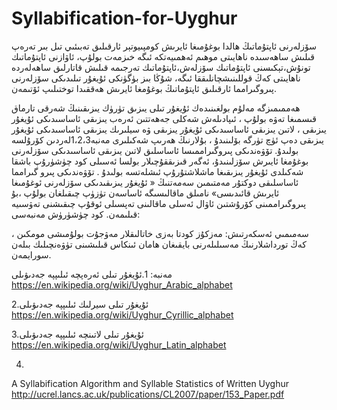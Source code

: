 # Syllabification-for-Uyghur
سۆزلەرنى ئاپتۇماتىڭ ھالدا بوغۇمىغا ئايرىش كومپىيوتېر ئارقىلىق تەبىئىي تىل بىر تەرەپ     قىلىش ساھەسىدە ناھايىتى موھىم ئەھمىيەتكە ئىگە خىزمەت بولۇپ، ئاۋازنى ئاپتۇماتىك تونۇش،تېكىسنى ئاپتۇماتىك سۆزلەش،ئاپتۇماتىك تەرجىمە قىلىش قاتارلىق ساھەلەردە ناھايىتى كەڭ قوللىنىشچانلىققا ئىگە، شۇڭا بىز بۈگۈنكى ئ‍ۇيغۇر تىلىدىكى سۆزلەرنى پىروگىرامما ئارقىلىق ئاپتۇماتىڭ بوغۇمغا ئايرىش ھەققىدا توختىلىپ ئۆتىمەن.

ھەممىمىزگە مەلۇم بولغىنىدەك ئۇيغۇر تىلى يىزىق تۈرۈك يىزىقىنىڭ شەرقى تارماق قىسمىغا تەۋە بولۇپ ، ئىپادىلەش شەكلى جەھەتتىن ئەرەب يىزىقى ئاساسىدىكى ئۇيغۇر يىزىقى ، لاتىن يىزىقى ئاساسىدىكى ئۇيغۇر يىزىقى ۋە سيلىرىك يىزىقى ئاساسىدىكى ئ‍ۇيغۇر يىزىقى دەپ ئۈچ تۈرگە بۆلىنىدۇ ، بۇلارنىڭ ھەرىپ شەكىلىرى مەنبە1،2،3لەردىن كۆرۇلسە بولىدۇ. تۆۋەندىكى پىروگىراممىسا ئاساسلىق لاتىن يىزىقى ئاساسىدىكى سۆزلەرنى بوغۇمغا ئايىرش سۆزلىنىدۇ، ئەگەر قىزىققۇچىلار بولسا ئەسىلى كود چۈشۈرۇپ باشقا شەكىلدى ئ‍ۇيغۇر يىزىقىغا ماشلاشتۇرۇپ ئىشلەتسە بولىدۇ .
تۆۋەندىكى پىرو گىرامما ئاساسلىقى دوكتۇر مەمتىمىن سەمەتنىڭ « ئ‍ۇيغۇر يىزىقىدىكى سۆزلەرنى ئوغۇمىغا ئايرىش قائىدىسى» نامىلق ماقالىسىگە ئاساسەن تۈزۈپ چىقىلغان بولۇپ ،بۇ پىروگىراممىنى كۆرۇشتىن ئاۋال ئەسلى ماقالىنى تەپسىلى ئوقۇپ چىقىشنى تەۋسىيە قىلىمەن.
كود چۈشۈرۈش مەنبەسى:

سەمىمىي ئەسكەرتىش: مەزكۇز كودتا بەزى خاتالىقلار مەۋجۇت بولۇمىشى مومكىن ، كەڭ تورداشلارنىڭ مەسىلىلەرنى بايقىغان ھامان ئىنكاس قىلىشىنى تۈۋەنچىلىك بىلەن سورايمەن.

مەنبە:
1.ئۇيغۇر تىلى ئەرەپچە ئىلىپپە جەدىۋىلى
https://en.wikipedia.org/wiki/Uyghur_Arabic_alphabet

2.ئ‍ۇيغۇر تىلى سيرلىك ئىلىپپە جەدىۋىلى
https://en.wikipedia.org/wiki/Uyghur_Cyrillic_alphabet

3.ئۇيغۇر تىلى لاتىنچە ئىلىپپە جەدىۋىلى
https://en.wikipedia.org/wiki/Uyghur_Latin_alphabet

4.
A Syllabification Algorithm and Syllable Statistics of  Written Uyghur
http://ucrel.lancs.ac.uk/publications/CL2007/paper/153_Paper.pdf
